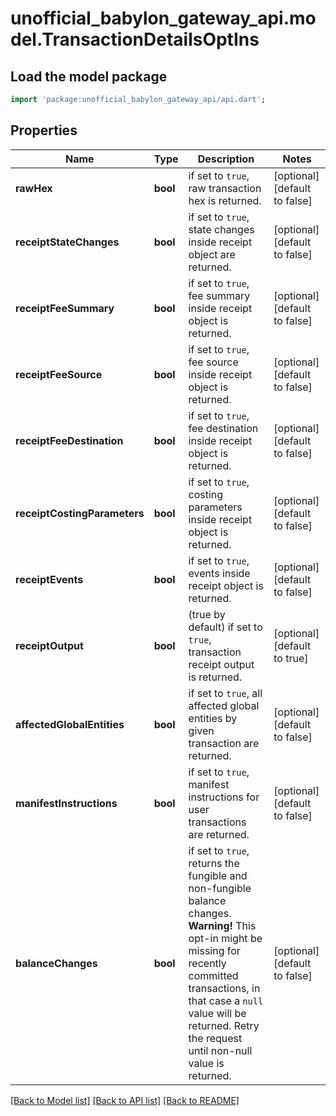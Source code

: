 # unofficial_babylon_gateway_api.model.TransactionDetailsOptIns

## Load the model package
```dart
import 'package:unofficial_babylon_gateway_api/api.dart';
```

## Properties
Name | Type | Description | Notes
------------ | ------------- | ------------- | -------------
**rawHex** | **bool** | if set to `true`, raw transaction hex is returned. | [optional] [default to false]
**receiptStateChanges** | **bool** | if set to `true`, state changes inside receipt object are returned. | [optional] [default to false]
**receiptFeeSummary** | **bool** | if set to `true`, fee summary inside receipt object is returned. | [optional] [default to false]
**receiptFeeSource** | **bool** | if set to `true`, fee source inside receipt object is returned. | [optional] [default to false]
**receiptFeeDestination** | **bool** | if set to `true`, fee destination inside receipt object is returned. | [optional] [default to false]
**receiptCostingParameters** | **bool** | if set to `true`, costing parameters inside receipt object is returned. | [optional] [default to false]
**receiptEvents** | **bool** | if set to `true`, events inside receipt object is returned. | [optional] [default to false]
**receiptOutput** | **bool** | (true by default) if set to `true`, transaction receipt output is returned. | [optional] [default to true]
**affectedGlobalEntities** | **bool** | if set to `true`, all affected global entities by given transaction are returned. | [optional] [default to false]
**manifestInstructions** | **bool** | if set to `true`, manifest instructions for user transactions are returned. | [optional] [default to false]
**balanceChanges** | **bool** | if set to `true`, returns the fungible and non-fungible balance changes.  **Warning!** This opt-in might be missing for recently committed transactions, in that case a `null` value will be returned. Retry the request until non-null value is returned.  | [optional] [default to false]

[[Back to Model list]](../README.md#documentation-for-models) [[Back to API list]](../README.md#documentation-for-api-endpoints) [[Back to README]](../README.md)


